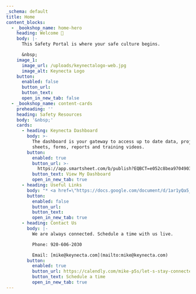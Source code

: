 ```yaml
---
_schema: default
title: Home
content_blocks:
  - _bookshop_name: home-hero
    heading: Welcome 👋
    body: |-
      This Safety Portal is where your safe culture begins.

      &nbsp;
    image_1:
      image_url: /uploads/keynectalogo-web.jpg
      image_alt: Keynecta Logo
    button:
      enabled: false
      button_url:
      button_text:
      open_in_new_tab: false
  - _bookshop_name: content-cards
    preheading: ''
    heading: Safety Resources
    body: '&nbsp;'
    cards:
      - heading: Keynecta Dashboard
        body: >-
          The dashboard is your gateway to access up to date data, project
          sheets, forms, reports and training videos.
        button:
          enabled: true
          button_url: >-
            https://app.smartsheet.com/b/publish?EQBCT=e052c8bea9704903a86eb316ec9b674c
          button_text: View My Dashboard
          open_in_new_tab: true
      - heading: Useful Links
        body: "* <a href=\"https://docs.google.com/document/d/1ar1yQa5_EyQIyDzAD8NHs2D1asrF_kxB/edit?usp=sharing&amp;ouid=109939111881379402968&amp;rtpof=true&amp;sd=true\" target=\"_blank\" rel=\"noopener\">Safety Program policies and procedures</a>\n\n### Forms\n\n* <a href=\"https://docs.google.com/document/d/14bwzD17qtR6H4CmUIs4sXPXmNWMvxWDF/edit?usp=sharing&amp;ouid=109939111881379402968&amp;rtpof=true&amp;sd=true\" target=\"_blank\" rel=\"noopener\">Permit Required Confined Space</a>\n* <a href=\"https://docs.google.com/document/d/14wZ5lbjLVbkWHeFOWK4uI39XPN-jNfoX/edit?usp=sharing&amp;ouid=109939111881379402968&amp;rtpof=true&amp;sd=true\" target=\"_blank\" rel=\"noopener\">Hot Work</a>\n* <a href=\"https://docs.google.com/document/d/1JIHSweGj7qbblSg8-GifcpFAqyBwo4bD/edit?usp=sharing&amp;ouid=109939111881379402968&amp;rtpof=true&amp;sd=true\" target=\"_blank\" rel=\"noopener\">Lockout Procedures</a>\n\n### Other Training Resources\_\n\n* <a href=\"https://drive.google.com/file/d/1y-3zwOpGtlJvkJMotwgjnkSsC6HstMFm/view?usp=sharing\" target=\"_blank\" rel=\"noopener\">DOT Inspection Rules</a>"
        button:
          enabled: false
          button_url:
          button_text:
          open_in_new_tab: true
      - heading: Contact Us
        body: |-
          We are always connected. Schedule a time with us live.

          Phone: 920-606-2030

          Email: [mike@keynecta.com](mailto:mike@keynecta.com)
        button:
          enabled: true
          button_url: https://calendly.com/mike-p5s/let-s-stay-connected
          button_text: Schedule a time
          open_in_new_tab: true
---
```

